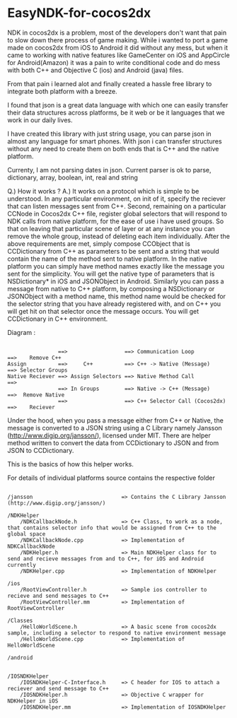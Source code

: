 EasyNDK-for-cocos2dx
====================

NDK in cocos2dx is a problem, most of the developers don't want that pain to slow down there process of game making.
While i wanted to port a game made on cocos2dx from iOS to Android it did without any mess, but when it came to
working with native features like GameCenter on iOS and AppCircle for Android(Amazon) it was a pain to write 
conditional code and do mess with both C++ and Objective C (ios) and Android (java) files.

From that pain i learned alot and finally created a hassle free library to integrate both platform with a breeze.

I found that json is a great data language with which one can easily transfer their data structures across platforms,
be it web or be it languages that we work in our daily lives.

I have created this library with just string usage, you can parse json in almost any language for smart phones.
With json i can transfer structures without any need to create them on both ends that is C++ and the native platform.

Currenty, I am not parsing dates in json. Current parser is ok to parse, dictionary, array, boolean, int, real and string


Q.) How it works ?
A.) It works on a protocol which is simple to be understood. In any particular environment, on init of it, specify
    the reciever that can listen messages sent from C++. Second, remaining on a particular CCNode in Cocos2dx C++ file,
    register global selectors that will respond to NDK calls from native platform, for the ease of use i have used
    groups. So that on leaving that particular scene of layer or at any instance you can remove the whole group,
    instead of deleting each item individually. After the above requirements are met, simply compose CCObject that is
    CCDictionary from C++ as parameters to be sent and a string that would contain the name of the method sent to native
    platform. In the native platform you can simply have method names exactly like the message you sent for the simplicity.
    You will get the native type of parameters that is NSDictionary* in iOS and JSONObject in Android. Similarly you can
    pass a message from native to C++ platform, by composing a NSDictionary or JSONObject with a method name, this method
    name would be checked for the selector string that you have already registered with, and on C++ you will get hit on
    that selector once the message occurs. You will get CCDictionary in C++ environment.


Diagram :

```

                ==>                  ==> Communication Loop             ==>    Remove C++
Assign          ==>     C++          ==> C++ -> Native (Message)        ==> Selector Groups
Native Reciever ==> Assign Selectors ==> Native Method Call             ==>
                ==> In Groups        ==> Native -> C++ (Message)        ==>  Remove Native
                ==>                  ==> C++ Selector Call (Cocos2dx)   ==>    Reciever
```
                
                
Under the hood, when you pass a message either from C++ or Native, the message is converted to a JSON string using a C
Library namely Jansson (http://www.digip.org/jansson/), licensed under MIT. There are helper method written to convert 
the data from CCDictionary to JSON and from JSON to CCDictionary.

This is the basics of how this helper works.

For details of individual platforms source contains the respective folder

```

/jansson                            => Contains the C Library Jansson (http://www.digip.org/jansson/)

/NDKHelper
    /NDKCallbackNode.h              => C++ Class, to work as a node, that contains selector info that would be assigned from C++ to the global space
    /NDKCallbackNode.cpp            => Implementation of NDKCallbackNode
    /NDKHelper.h                    => Main NDKHelper class for to send and recieve messages from and to C++, for iOS and Android currently
    /NDKHelper.cpp                  => Implementation of NDKHelper
    
/ios
    /RootViewController.h           => Sample ios controller to recieve and send messages to C++
    /RootViewController.mm          => Implementation of RootViewController
    
/Classes
    /HelloWorldScene.h              => A basic scene from cocos2dx sample, including a selector to respond to native environment message
    /HelloWorldScene.cpp            => Implementation of HelloWorldScene

/android
    

/IOSNDKHelper
    /IOSNDKHelper-C-Interface.h     => C header for IOS to attach a reciever and send message to C++
    /IOSNDKHelper.h                 => Objective C wrapper for NDKHelper in iOS
    /IOSNDKHelper.mm                => Implementation of IOSNDKHelper
```
